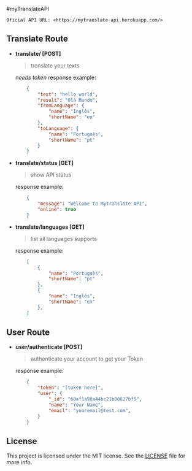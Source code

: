 #myTranslateAPI

`Oficial API URL: <https://mytranslate-api.herokuapp.com/>`
## Translate Route
- **translate/ [POST]**
	> translate your texts

	_needs token_
	response example:
	```json
		{
			"text": "hello world",
			"result": "Olá Mundo",
			"fromLanguage": {
				"name": "Inglês",
				"shortName": "en"
			},
			"toLanguage": {
				"name": "Português",
				"shortName": "pt"
			}
		}
	```
- **translate/status [GET]**
	> show API status

	response example:
	```json
		{
			"message": "Welcome to MyTranslate API",
			"online": true
		}
	```
- **translate/languages [GET]**
	> list all languages supports

	response example:
	```json
		[
			{
				"name": "Português",
				"shortName": "pt"
			},
			{
				"name": "Inglês",
				"shortName": "en"
			},
		]
	```
## User Route
- **user/authenticate [POST]**
	> authenticate your account to get your Token

	response example:
	```json
		{
			"token": "[token here]",
			"user": {
				"_id": "60ef1a98a44bc21b00627bf5",
				"name": "Your Name",
				"email": "youremail@test.com",
			}
		}
	```

## License

This project is licensed under the MIT license. See the [LICENSE](LICENSE) file for more info.